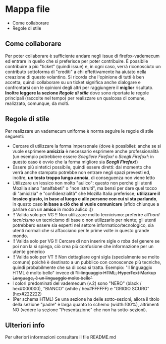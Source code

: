 # Mappa file
- Come collaborare
- Regole di stile

## Come collaborare
Per poter collaborare è sufficiente andare negli issue di firefox-vademecum ed entrare in quello che si preferisce per poter contribuire. È possibile contribuire a più "ticket" (quindi issue) e, in ogni caso, verrà riconosciuto un contributo sottoforma di "crediti" a chi effettivamente ha aiutato nella creazione di questo volantino.
Si ricorda che l'opinione di tutti è ben accetta, quindi collaborare su un ticket significa anche dialogare e confrontarsi con le opinioni degli altri per raggiungere il **miglior** risultato.
**Inoltre leggere la sezione _Regole di stile_** dove sono riportate le regole principali (raccolte nel tempo) per realizzare un qualcosa di comune, realizzato, comunque, da molti.

## Regole di stile
Per realizzare un vademecum uniforme è norma seguire le regole di stile seguenti:
- Cercare di utilizzare la forma impersonale (dove è possibile): anche se si vuole esprimere **amicizia** è necessario esprimere anche professionalità (un esempio potrebbere essere _Scegliere Firefox!_ o _Scegli Firefox!_: in questo caso è ovvio che la forma migliore sia _**Scegli Firefox!**_)
- Essere più sintetici possibile, quindi essere diretti: dal momento che verrà anche stampato potrebbe non entrare negli spazi prevesti ed, inoltre, **un testo troppo lungo annoia**, di conseguenza non viene letto
- Utilizzare un lessico non molto "aulico": questo non perchè gli utenti Mozilla siano "analfabeti" o "non istruiti", ma bensì per dare quel tocco di "amicizia" e "confidenzialità" che Mozilla Italia preferisce; **utilizzare il lessico giusto, in base al luogo e alle persone con cui si sta parlando**, in questo caso **in base a ciò che si vuole comunicare** (sfido chiunque a parlare con un **amico** in modo aulico :))
- !! Valida solo per VG !! Non utilizzare molto tecnicismo: preferire all'_hard tecnicismo_ un tecnicismo di base o non utilizzarlo per niente; gli utenti potrebbero essere sia esperti nel settore informatico/tecnologico, sia utenti normali che si affacciano per le prime volte in questo grande mondo.
- !! Valida solo per VG !! Cercare di non inserire sigle o roba del genere se poi non la si spiega, ciò crea più confusione che informazione per un utente generico
- !! Valida solo per VT !! Non dettagliare ogni sigla (specialmente se molto comune) poichè è destinato a un pubblico con conoscenze più tecniche, quindi probabilmente che sa di cosa si tratta. Esempio: "Il linguaggio HTML è molto bello" invece di <s>"Il linguaggio HTML, HyperText Markup Language, è un linguaggio molto bello"</s>
- I colori predominati del vademecum (v.2) sono "NERO" (black / hex#000000), "BIANCO" (white / hex#FFFFFF) e "GRIGIO SCURO" (hex#222222)
- (Per schema HTML) Se una sezione ha delle sotto-sezioni, allora il titolo della sezione "padre" è larga quanto lo schemo (width:100%), altrimenti NO (vedere la sezione "Presentazione" che non ha sotto-sezioni).

## Ulteriori info
Per ulteriori informazioni consultare il file README.md
